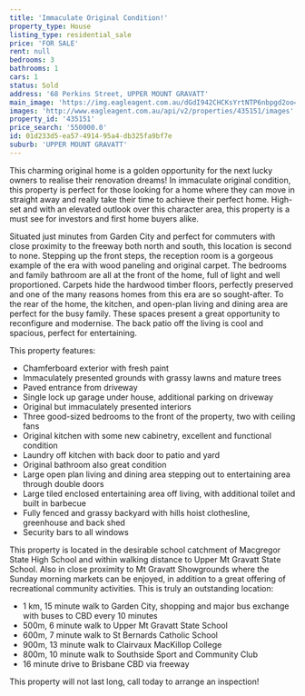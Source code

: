 ```yaml
---
title: 'Immaculate Original Condition!'
property_type: House
listing_type: residential_sale
price: 'FOR SALE'
rent: null
bedrooms: 3
bathrooms: 1
cars: 1
status: Sold
address: '68 Perkins Street, UPPER MOUNT GRAVATT'
main_image: 'https://img.eagleagent.com.au/dGdI942CHCKsYrtNTP6nbpgd2oo=/1280x854/smart/https://s3-us-west-2.amazonaws.com/eagleagent-orig/images/6821034/124683362-image-M.jpg'
images: 'http://www.eagleagent.com.au/api/v2/properties/435151/images'
property_id: '435151'
price_search: '550000.0'
id: 01d233d5-ea57-4914-95a4-db325fa9bf7e
suburb: 'UPPER MOUNT GRAVATT'
---
```

This charming original home is a golden opportunity for the next lucky owners to realise their renovation dreams! In immaculate original condition, this property is perfect for those looking for a home where they can move in straight away and really take their time to achieve their perfect home. High-set and with an elevated outlook over this character area, this property is a must see for investors and first home buyers alike.

Situated just minutes from Garden City and perfect for commuters with close proximity to the freeway both north and south, this location is second to none. Stepping up the front steps, the reception room is a gorgeous example of the era with wood paneling and original carpet. The bedrooms and family bathroom are all at the front of the home, full of light and well proportioned. Carpets hide the hardwood timber floors, perfectly preserved and one of the many reasons homes from this era are so sought-after. To the rear of the home, the kitchen, and open-plan living and dining area are perfect for the busy family. These spaces present a great opportunity to reconfigure and modernise. The back patio off the living is cool and spacious, perfect for entertaining.

This property features:

*  Chamferboard exterior with fresh paint
*  Immaculately presented grounds with grassy lawns and mature trees
*  Paved entrance from driveway
*  Single lock up garage under house, additional parking on driveway
*  Original but immaculately presented interiors
*  Three good-sized bedrooms to the front of the property, two with ceiling fans
*  Original kitchen with some new cabinetry, excellent and functional condition
*  Laundry off kitchen with back door to patio and yard
*  Original bathroom also great condition
*  Large open plan living and dining area stepping out to entertaining area through double doors
*  Large tiled enclosed entertaining area off living, with additional toilet and built in barbecue
*  Fully fenced and grassy backyard with hills hoist clothesline, greenhouse and back shed
*  Security bars to all windows

This property is located in the desirable school catchment of Macgregor State High School and within walking distance to Upper Mt Gravatt State School. Also in close proximity to Mt Gravatt Showgrounds where the Sunday morning markets can be enjoyed, in addition to a great offering of recreational community activities. This is truly an outstanding location:

*  1 km, 15 minute walk to Garden City, shopping and major bus exchange with buses to CBD every 10 minutes
*  500m, 6 minute walk to Upper Mt Gravatt State School
*  600m, 7 minute walk to St Bernards Catholic School
*  900m, 13 minute walk to Clairvaux MacKillop College
*  800m, 10 minute walk to Southside Sport and Community Club
*  16 minute drive to Brisbane CBD via freeway

This property will not last long, call today to arrange an inspection!